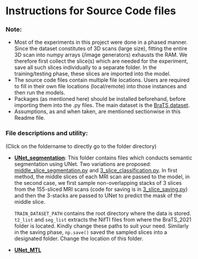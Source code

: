 # Instructions for Source Code files

### Note: 

* Most of the experiments in this project were done in a phased manner. Since the dataset constitutes of 3D scans (large size), fitting the entire 3D scan into numpy arrays (/image generators) exhausts the RAM. We therefore first collect the slice(s) which are needed for the experiment, save all such slices individually to a separate folder. In the training/testing phase, these slices are imported into the model.
* The source code files contain multiple file locations. Users are required to fill in their own file locations (local/remote) into those instances and then run the models. 
* Packages (as mentioned here) should be installed beforehand, before importing them into the .py files. The main dataset is the [BraTS dataset](https://github.com/Deepan2486/Radiogenomic-classification-glioblastoma-multimodal-3D-MRI/tree/master/data/BraTS_2021).
* Assumptions, as and when taken, are mentioned sectionwise in this Readme file.


### File descriptions and utility:
(Click on the foldername to directly go to the folder directory)

- [**UNet_segmentation**](Unet_segmentation/): This folder contains files which conducts semantic segmentation using UNet. Two variations are proposed: [middle_slice_segmentation.py](Unet_segmentation/middle_slice_segmentation.py) and [3_slice_classification.py](Unet_segmentation/3_slice_classification.py). In first method, the middle slices of each MRI scan are passed to the model, in the second case, we first sample non-overlapping stacks of 3 slices from the 155-sliced MRI scans (code for saving is in [3_slice_saving.py](Unet_segmentation/3_slice_saving.py)) and then the 3-stacks are passed to UNet to predict the mask of the middle slice.

  ```TRAIN_DATASET_PATH``` contains the root directory where the data is stored. ```t2_list``` and ```seg_list``` extracts the NifTI files from where the BraTS_2021 folder is located. Kindly change these paths to suit your need. Similarly in the saving phase, ```np.save()``` saved the sampled slices into a designated folder. Change the location of this folder.
  
  
- [**UNet_MTL**](Unet_MTL/)
